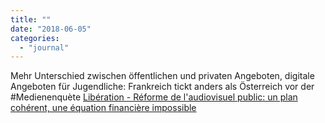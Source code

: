 ```yaml
---
title: ""
date: "2018-06-05"
categories: 
  - "journal"
---
```


Mehr Unterschied zwischen öffentlichen und privaten Angeboten, digitale Angeboten für Jugendliche: Frankreich tickt anders als Österreich vor der #Medienenquète [Libération - Réforme de l'audiovisuel public: un plan cohérent, une équation financière impossible](http://bit.ly/2Lo37xE)
